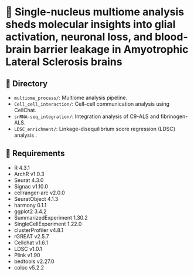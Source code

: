 
# 🧠 Single-nucleus multiome analysis sheds molecular insights into glial activation, neuronal loss, and blood-brain barrier leakage in Amyotrophic Lateral Sclerosis brains


## 📁 Directory

- `multiome_process/`: Multiome analysis pipeline.
- `Cell_cell_interaction/`: Cell–cell communication analysis using CellChat. 
- `snRNA-seq_integration/`: Integration analysis of C9-ALS and fibrinogen-ALS.
- `LDSC_enrichment/`: Linkage-disequilibrium score regression (LDSC) analysis .



## 🔧 Requirements

- R 4.3.1
- ArchR v1.0.3
- Seurat 4.3.0
- Signac v1.10.0
- cellranger-arc v2.0.0
- SeuratObject 4.1.3
- harmony 0.1.1
- ggplot2 3.4.2
- SummarizedExperiment 1.30.2
- SingleCellExperiment 1.22.0 
- clusterProfiler v4.8.1 
- rGREAT v2.5.7 
- Cellchat v1.6.1
- LDSC v1.0.1 
- Plink v1.90 
- bedtools v2.27.0 
- coloc v5.2.2


